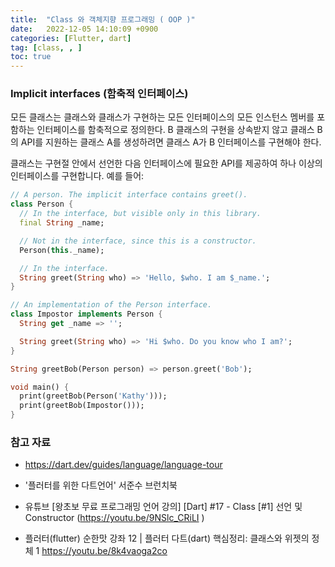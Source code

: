 ```yaml
---
title:  "Class 와 객체지향 프로그래밍 ( OOP )"  
date:   2022-12-05 14:10:09 +0900
categories: [Flutter, dart]
tag: [class, , ]
toc: true
---
```


### Implicit interfaces (함축적 인터페이스)

모든 클래스는 클래스와 클래스가 구현하는 모든 인터페이스의 모든 인스턴스 멤버를 포함하는 인터페이스를 함축적으로 정의한다. B 클래스의 구현을 상속받지 않고 클래스 B의 API를 지원하는 클래스 A를 생성하려면 클래스 A가 B 인터페이스를 구현해야 한다.

클래스는 구현절 안에서 선언한 다음 인터페이스에 필요한 API를 제공하여 하나 이상의 인터페이스를 구현합니다. 예를 들어:

``` dart
// A person. The implicit interface contains greet().
class Person {
  // In the interface, but visible only in this library.
  final String _name;

  // Not in the interface, since this is a constructor.
  Person(this._name);

  // In the interface.
  String greet(String who) => 'Hello, $who. I am $_name.';
}

// An implementation of the Person interface.
class Impostor implements Person {
  String get _name => '';

  String greet(String who) => 'Hi $who. Do you know who I am?';
}

String greetBob(Person person) => person.greet('Bob');

void main() {
  print(greetBob(Person('Kathy')));
  print(greetBob(Impostor()));
}

```


### 참고 자료

- https://dart.dev/guides/language/language-tour 

-  '플러터를 위한 다트언어'  서준수    브런치북
-  유튜브 [왕초보 무료 프로그래밍 언어 강의] [Dart] #17 - Class [#1] 선언 및 Constructor (https://youtu.be/9NSlc_CRiLI )
-  플러터(flutter) 순한맛 강좌 12 | 플러터 다트(dart) 핵심정리: 클래스와 위젯의 정체 1   https://youtu.be/8k4vaoga2co